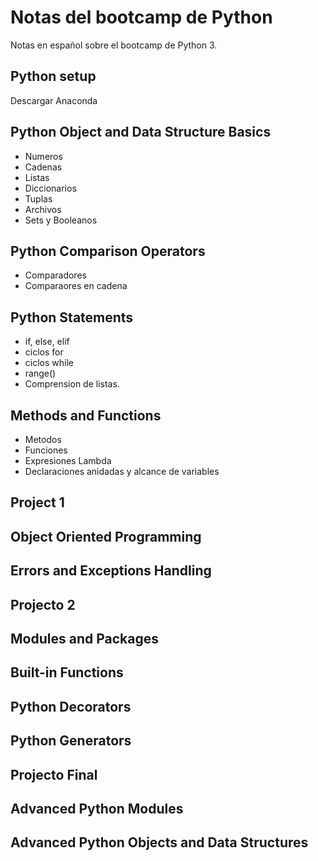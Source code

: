 # Notas del bootcamp de Python

Notas en español sobre el bootcamp de Python 3.

## Python setup

Descargar Anaconda

## Python Object and Data Structure Basics

- Numeros
- Cadenas
- Listas
- Diccionarios
- Tuplas
- Archivos
- Sets y Booleanos

## Python Comparison Operators

- Comparadores
- Comparaores en cadena

## Python Statements

- if, else, elif
- ciclos for
- ciclos while
- range()
- Comprension de listas.

## Methods and Functions

- Metodos
- Funciones
- Expresiones Lambda
- Declaraciones anidadas y alcance de variables

## Project 1

## Object Oriented Programming

## Errors and Exceptions Handling

## Projecto 2

## Modules and Packages

## Built-in Functions

## Python Decorators

## Python Generators

## Projecto Final

## Advanced Python Modules

## Advanced Python Objects and Data Structures